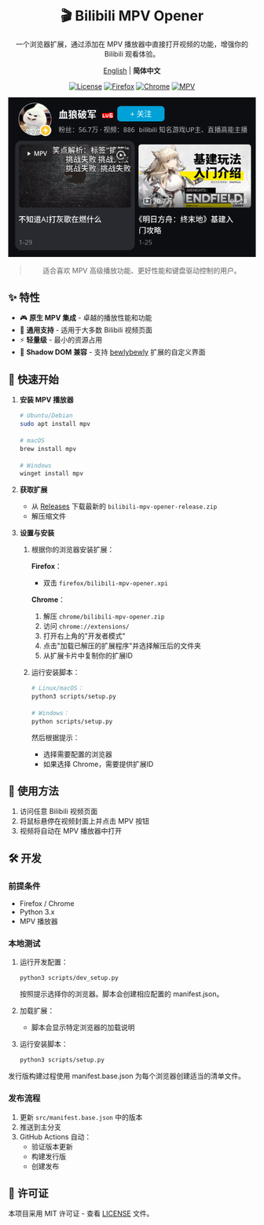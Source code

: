 <div align="center">

# 🎬 Bilibili MPV Opener

一个浏览器扩展，通过添加在 MPV 播放器中直接打开视频的功能，增强你的 Bilibili 观看体验。

[English](../README.md) | **简体中文**

[![License](https://img.shields.io/badge/License-MIT-blue?style=flat-square)](https://opensource.org/licenses/MIT)
[![Firefox](https://img.shields.io/badge/Firefox-Support-FF7139?style=flat-square&logo=firefox)](https://www.mozilla.org/firefox/new/)
[![Chrome](https://img.shields.io/badge/Chrome-Support-4285F4?style=flat-square&logo=googlechrome)](https://www.google.com/chrome/)
[![MPV](https://img.shields.io/badge/MPV-Player-7B68EE?style=flat-square&logo=mpv)](https://mpv.io)

![截图](../docs/images/screenshot.png)

> 适合喜欢 MPV 高级播放功能、更好性能和键盘驱动控制的用户。

</div>

## ✨ 特性

- 🎮 **原生 MPV 集成** - 卓越的播放性能和功能
- 🎯 **通用支持** - 适用于大多数 Bilibili 视频页面
- ⚡ **轻量级** - 最小的资源占用
- 🔄 **Shadow DOM 兼容** - 支持 [bewlybewly](https://github.com/BewlyBewly/BewlyBewly) 扩展的自定义界面

## 🚀 快速开始

1. **安装 MPV 播放器**

   ```bash
   # Ubuntu/Debian
   sudo apt install mpv
   
   # macOS
   brew install mpv
   
   # Windows
   winget install mpv
   ```

2. **获取扩展**
   - 从 [Releases](https://github.com/Ezer015/bilibili-mpv-opener/releases) 下载最新的 `bilibili-mpv-opener-release.zip`
   - 解压缩文件

3. **设置与安装**

   1. 根据你的浏览器安装扩展：

      **Firefox**：
      - 双击 `firefox/bilibili-mpv-opener.xpi`

      **Chrome**：
      1. 解压 `chrome/bilibili-mpv-opener.zip`
      2. 访问 `chrome://extensions/`
      3. 打开右上角的"开发者模式"
      4. 点击"加载已解压的扩展程序"并选择解压后的文件夹
      5. 从扩展卡片中复制你的扩展ID

   2. 运行安装脚本：

      ```bash
      # Linux/macOS：
      python3 scripts/setup.py

      # Windows：
      python scripts/setup.py
      ```

      然后根据提示：
      - 选择需要配置的浏览器
      - 如果选择 Chrome，需要提供扩展ID

## 📖 使用方法

1. 访问任意 Bilibili 视频页面
2. 将鼠标悬停在视频封面上并点击 MPV 按钮
3. 视频将自动在 MPV 播放器中打开

## 🛠️ 开发

### 前提条件

- Firefox / Chrome
- Python 3.x
- MPV 播放器

### 本地测试

1. 运行开发配置：

   ```bash
   python3 scripts/dev_setup.py
   ```

   按照提示选择你的浏览器。脚本会创建相应配置的 manifest.json。

2. 加载扩展：
   - 脚本会显示特定浏览器的加载说明

3. 运行安装脚本：

   ```bash
   python3 scripts/setup.py
   ```

发行版构建过程使用 manifest.base.json 为每个浏览器创建适当的清单文件。

### 发布流程

1. 更新 `src/manifest.base.json` 中的版本
2. 推送到主分支
3. GitHub Actions 自动：
   - 验证版本更新
   - 构建发行版
   - 创建发布

## 📄 许可证

本项目采用 MIT 许可证 - 查看 [LICENSE](../LICENSE) 文件。
